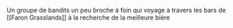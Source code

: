 Un groupe de bandits un peu broche à foin qui voyage à travers les bars de [[Faron Grasslands]] à la recherche de la meilleure bière